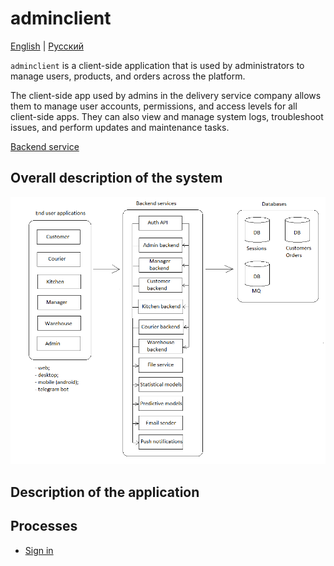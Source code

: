# adminclient

[English](adminclient.md) | [Русский](adminclient.ru.md)

`adminclient` is a client-side application that is used by administrators to manage users, products, and orders across the platform.

The client-side app used by admins in the delivery service company allows them to manage user accounts, permissions, and access levels for all client-side apps. 
They can also view and manage system logs, troubleshoot issues, and perform updates and maintenance tasks.

[Backend service](../backend/adminbackend.md)

## Overall description of the system 

![system_overall](../img/system_overall.png)

## Description of the application

## Processes 

- [Sign in](../processes/auth/signin.md)
